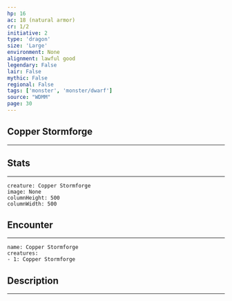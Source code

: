 ```yaml
---
hp: 16
ac: 18 (natural armor)
cr: 1/2
initiative: 2
type: 'dragon'    
size: 'Large'
environment: None
alignment: lawful good
legendary: False
lair: False
mythic: False
regional: False
tags: ['monster', 'monster/dwarf']
source: "WDMM"
page: 30
---
```


## Copper Stormforge
---



## Stats
---

```statblock
creature: Copper Stormforge
image: None
columnHeight: 500
columnWidth: 500
```

## Encounter
---

```encounter-table
name: Copper Stormforge
creatures:
- 1: Copper Stormforge
```

## Description
---




